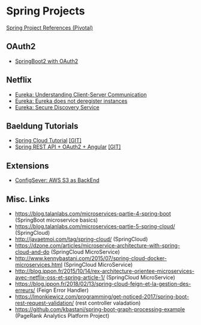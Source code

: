 
# Spring Projects 

[Spring Project References (Pivotal)](https://spring.io/projects)

## OAuth2
- [SpringBoot2 with OAuth2](https://pattern-match.com/blog/2018/10/17/springboot2-with-oauth2-integration/)

## Netflix
- [Eureka: Understanding Client-Server Communication](https://github.com/Netflix/eureka/wiki/Understanding-eureka-client-server-communication)
- [Eureka: Eureka does not deregister instances](https://thepracticaldeveloper.com/2017/06/28/how-to-fix-eureka-taking-too-long-to-deregister-instances/)
- [Eureka: Secure Discovery Service](https://dzone.com/articles/secure-discovery-with-spring-cloud-netflix-eureka)

## Baeldung Tutorials
- [Spring Cloud Tutorial](https://www.baeldung.com/spring-cloud-tutorial) [[GIT]](https://github.com/eugenp/tutorials/tree/master/spring-cloud/spring-cloud-bootstrap)
- [Spring REST API + OAuth2 + Angular](https://www.baeldung.com/rest-api-spring-oauth2-angular) [[GIT]](https://github.com/Baeldung/spring-security-oauth)

## Extensions
- [ConfigSever: AWS S3 as BackEnd](https://github.com/mwnorman/spring-cloud-config-server-s3)

## Misc. Links
- https://blog.talanlabs.com/microservices-partie-4-spring-boot (SpringBoot microservice basics)
- https://blog.talanlabs.com/microservices-partie-5-spring-cloud/ (SpringCloud)
- http://javaetmoi.com/tag/spring-cloud/ (SpringCloud)
- https://dzone.com/articles/microservice-architecture-with-spring-cloud-and-do (SpringCloud MicroService)
- http://www.kennybastani.com/2015/07/spring-cloud-docker-microservices.html (SpringCloud MicroService)
- http://blog.ippon.fr/2015/10/14/rex-architecture-orientee-microservices-avec-netflix-oss-et-spring-article-1/ (SpringCloud MicroService)
- https://blog.ippon.fr/2018/02/13/spring-cloud-feign-et-la-gestion-des-erreurs/ (Feign Error Handler)
- https://lmonkiewicz.com/programming/get-noticed-2017/spring-boot-rest-request-validation/ (rest controller valadation)
- https://github.com/kbastani/spring-boot-graph-processing-example (PageRank Analytics Platform Project)
